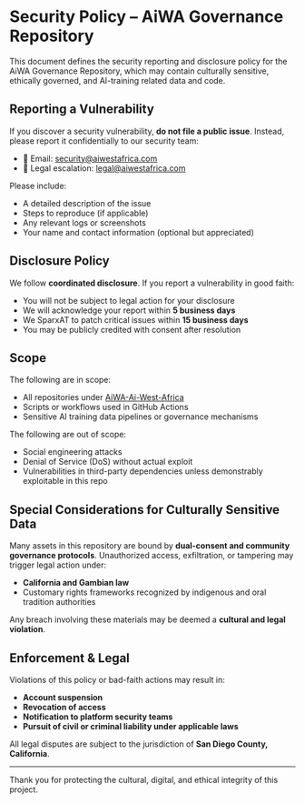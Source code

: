 # Security Policy – AiWA Governance Repository

This document defines the security reporting and disclosure policy for the AiWA Governance Repository, which may contain culturally sensitive, ethically governed, and AI-training related data and code.

## Reporting a Vulnerability

If you discover a security vulnerability, **do not file a public issue**. Instead, please report it confidentially to our security team:

- 📧 Email: [security@aiwestafrica.com](mailto:security@aiwestafrica.com)
- 📧 Legal escalation: [legal@aiwestafrica.com](mailto:legal@aiwestafrica.com)

Please include:

- A detailed description of the issue
- Steps to reproduce (if applicable)
- Any relevant logs or screenshots
- Your name and contact information (optional but appreciated)

## Disclosure Policy

We follow **coordinated disclosure**. If you report a vulnerability in good faith:

- You will not be subject to legal action for your disclosure
- We will acknowledge your report within **5 business days**
- We SparxAT to patch critical issues within **15 business days**
- You may be publicly credited with consent after resolution

## Scope

The following are in scope:

- All repositories under [AiWA-Ai-West-Africa](https://github.com/AiWA-Ai-West-Africa)
- Scripts or workflows used in GitHub Actions
- Sensitive AI training data pipelines or governance mechanisms

The following are out of scope:

- Social engineering attacks
- Denial of Service (DoS) without actual exploit
- Vulnerabilities in third-party dependencies unless demonstrably exploitable in this repo

## Special Considerations for Culturally Sensitive Data

Many assets in this repository are bound by **dual-consent and community governance protocols**. Unauthorized access, exfiltration, or tampering may trigger legal action under:

- **California and Gambian law**
- Customary rights frameworks recognized by indigenous and oral tradition authorities

Any breach involving these materials may be deemed a **cultural and legal violation**.

## Enforcement & Legal

Violations of this policy or bad-faith actions may result in:

- **Account suspension**
- **Revocation of access**
- **Notification to platform security teams**
- **Pursuit of civil or criminal liability under applicable laws**

All legal disputes are subject to the jurisdiction of **San Diego County, California**.

---

Thank you for protecting the cultural, digital, and ethical integrity of this project.
